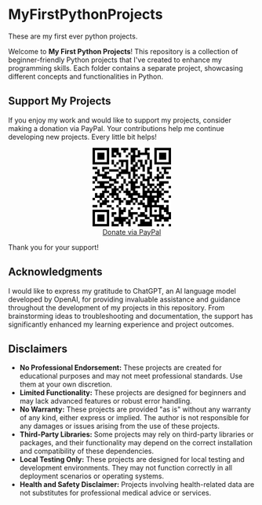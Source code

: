 # MyFirstPythonProjects
 These are my first ever python projects.

Welcome to **My First Python Projects**! This repository is a collection of beginner-friendly Python projects that I've created to enhance my programming skills. Each folder contains a separate project, showcasing different concepts and functionalities in Python.

## Support My Projects

If you enjoy my work and would like to support my projects, consider making a donation via PayPal. Your contributions help me continue developing new projects. Every little bit helps!

<p align="center">
    <a href="https://www.paypal.com/donate/?hosted_button_id=NSFMYDYRMWMDY">
        <img src="./QRCode/QRCode.png" alt="Donate via PayPal" />
    </a>
    <br />
    <a href="https://www.paypal.com/donate/?hosted_button_id=NSFMYDYRMWMDY">Donate via PayPal</a>
    <br />
</p>

Thank you for your support!

## Acknowledgments

I would like to express my gratitude to ChatGPT, an AI language model developed by OpenAI, for providing invaluable assistance and guidance throughout the development of my projects in this repository. From brainstorming ideas to troubleshooting and documentation, the support has significantly enhanced my learning experience and project outcomes.

## Disclaimers
- **No Professional Endorsement:** These projects are created for educational purposes and may not meet professional standards. Use them at your own discretion.
- **Limited Functionality:** These projects are designed for beginners and may lack advanced features or robust error handling.
- **No Warranty:** These projects are provided "as is" without any warranty of any kind, either express or implied. The author is not responsible for any damages or issues arising from the use of these projects.
- **Third-Party Libraries:** Some projects may rely on third-party libraries or packages, and their functionality may depend on the correct installation and compatibility of these dependencies.
- **Local Testing Only:** These projects are designed for local testing and development environments. They may not function correctly in all deployment scenarios or operating systems.
- **Health and Safety Disclaimer:** Projects involving health-related data are not substitutes for professional medical advice or services.

